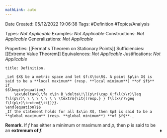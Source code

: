 ```yaml
---
mathLink: auto
---
```


<div class="topSpace"></div>

Date Created: 05/12/2022 19:06:38
Tags: #Definition #Topics/Analysis

Types: _Not Applicable_
Examples: _Not Applicable_
Constructions: _Not Applicable_
Generalizations: _Not Applicable_

Properties: [[Fermat's Theorem on Stationary Points]]
Sufficiencies: [[Extreme Value Theorem]]
Equivalences: _Not Applicable_
Justifications: _Not Applicable_

``` ad-Definition
title: Definition.

_Let $X$ be a metric space and let $f:X\to\R$. A point $p\in X$ is said to be a **local maximum** (resp. **local minimum**) **of $f$** if_
$$\begin{equation}
    \ex\delta>0,\fa x\in B_\delta\!\l(p\r)\cap X:f\l(x\r)\leq f\l(p\r)\ \ \ \ \ \ \ \ \textrm{\it{(resp.} } f\l(x\r)\geq f\l(p\r)\textrm{\it{)}}.
\end{equation}$$
_If the statement holds for all $x\in X$, then $p$ is said to be a **global maximum** (resp. **global minimum**) **of $f$**._

```

**Remark.** If $f$ has either a minimum or maximum and $p$, then $p$ is said to be an **extremum of $f$**.<span style="float:right;">$\blacklozenge$</span>

